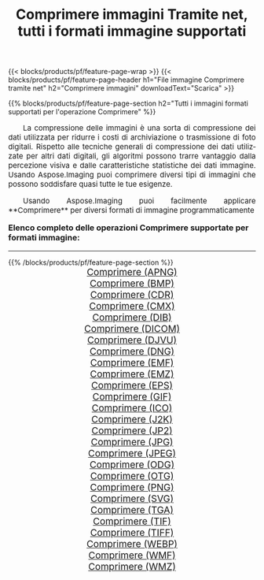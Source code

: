 ﻿---
title: Comprimere immagini Tramite net, tutti i formati immagine supportati 
weight: 3920
url: /it/net/compress/ 
lang: it
langdirlevel: 2
locales: zh-hans,ja,it,ru,de,es,fr,nl,id,lt,pl,pt,vi,tr,ko,zh-hant,ar,hi,th,sv,cs,uk,he
description: Usando Aspose.Imaging puoi facilmente Comprimere immagini tramite net
---

{{< blocks/products/pf/feature-page-wrap >}}
{{< blocks/products/pf/feature-page-header h1="File immagine Comprimere tramite net" h2="Comprimere immagini" downloadText="Scarica" >}}


{{% blocks/products/pf/feature-page-section  h2="Tutti i immagini formati supportati per l'operazione Comprimere" %}}
<p align="justify" style="text-indent:2em;font-size:15px;">
La compressione delle immagini è una sorta di compressione dei dati utilizzata per ridurre i costi di archiviazione o trasmissione di foto digitali. Rispetto alle tecniche generali di compressione dei dati utilizzate per altri dati digitali, gli algoritmi possono trarre vantaggio dalla percezione visiva e dalle caratteristiche statistiche dei dati immagine.
Usando Aspose.Imaging puoi comprimere diversi tipi di immagini che possono soddisfare quasi tutte le tue esigenze.
</p>
<p align="justify" style="text-indent:2em;font-size:15px;">
Usando Aspose.Imaging puoi facilmente applicare **Comprimere** per diversi formati di immagine programmaticamente
</p>
<h3 style="margin-top:16px;">
Elenco completo delle operazioni Comprimere supportate per formati immagine:
</h3>
<hr/>
{{% /blocks/products/pf/feature-page-section %}}
<div class="container-fluid productfamilypage bg-gray">
    <div class="convertypes bg-gray agp-content section">
        <div class="container">
		<div class="row other-converters" style="gap: 10px;font-size: 19px;text-align:center;">
		    <div class='col-md-3 other-converter remove-lp remove-rp'><a href="/imaging/it/net/compress/apng/" style="padding:15px;">Comprimere (APNG)</a></div><div class='col-md-3 other-converter remove-lp remove-rp'><a href="/imaging/it/net/compress/bmp/" style="padding:15px;">Comprimere (BMP)</a></div><div class='col-md-3 other-converter remove-lp remove-rp'><a href="/imaging/it/net/compress/cdr/" style="padding:15px;">Comprimere (CDR)</a></div><div class='col-md-3 other-converter remove-lp remove-rp'><a href="/imaging/it/net/compress/cmx/" style="padding:15px;">Comprimere (CMX)</a></div><div class='col-md-3 other-converter remove-lp remove-rp'><a href="/imaging/it/net/compress/dib/" style="padding:15px;">Comprimere (DIB)</a></div><div class='col-md-3 other-converter remove-lp remove-rp'><a href="/imaging/it/net/compress/dicom/" style="padding:15px;">Comprimere (DICOM)</a></div><div class='col-md-3 other-converter remove-lp remove-rp'><a href="/imaging/it/net/compress/djvu/" style="padding:15px;">Comprimere (DJVU)</a></div><div class='col-md-3 other-converter remove-lp remove-rp'><a href="/imaging/it/net/compress/dng/" style="padding:15px;">Comprimere (DNG)</a></div><div class='col-md-3 other-converter remove-lp remove-rp'><a href="/imaging/it/net/compress/emf/" style="padding:15px;">Comprimere (EMF)</a></div><div class='col-md-3 other-converter remove-lp remove-rp'><a href="/imaging/it/net/compress/emz/" style="padding:15px;">Comprimere (EMZ)</a></div><div class='col-md-3 other-converter remove-lp remove-rp'><a href="/imaging/it/net/compress/eps/" style="padding:15px;">Comprimere (EPS)</a></div><div class='col-md-3 other-converter remove-lp remove-rp'><a href="/imaging/it/net/compress/gif/" style="padding:15px;">Comprimere (GIF)</a></div><div class='col-md-3 other-converter remove-lp remove-rp'><a href="/imaging/it/net/compress/ico/" style="padding:15px;">Comprimere (ICO)</a></div><div class='col-md-3 other-converter remove-lp remove-rp'><a href="/imaging/it/net/compress/j2k/" style="padding:15px;">Comprimere (J2K)</a></div><div class='col-md-3 other-converter remove-lp remove-rp'><a href="/imaging/it/net/compress/jp2/" style="padding:15px;">Comprimere (JP2)</a></div><div class='col-md-3 other-converter remove-lp remove-rp'><a href="/imaging/it/net/compress/jpg/" style="padding:15px;">Comprimere (JPG)</a></div><div class='col-md-3 other-converter remove-lp remove-rp'><a href="/imaging/it/net/compress/jpeg/" style="padding:15px;">Comprimere (JPEG)</a></div><div class='col-md-3 other-converter remove-lp remove-rp'><a href="/imaging/it/net/compress/odg/" style="padding:15px;">Comprimere (ODG)</a></div><div class='col-md-3 other-converter remove-lp remove-rp'><a href="/imaging/it/net/compress/otg/" style="padding:15px;">Comprimere (OTG)</a></div><div class='col-md-3 other-converter remove-lp remove-rp'><a href="/imaging/it/net/compress/png/" style="padding:15px;">Comprimere (PNG)</a></div><div class='col-md-3 other-converter remove-lp remove-rp'><a href="/imaging/it/net/compress/svg/" style="padding:15px;">Comprimere (SVG)</a></div><div class='col-md-3 other-converter remove-lp remove-rp'><a href="/imaging/it/net/compress/tga/" style="padding:15px;">Comprimere (TGA)</a></div><div class='col-md-3 other-converter remove-lp remove-rp'><a href="/imaging/it/net/compress/tif/" style="padding:15px;">Comprimere (TIF)</a></div><div class='col-md-3 other-converter remove-lp remove-rp'><a href="/imaging/it/net/compress/tiff/" style="padding:15px;">Comprimere (TIFF)</a></div><div class='col-md-3 other-converter remove-lp remove-rp'><a href="/imaging/it/net/compress/webp/" style="padding:15px;">Comprimere (WEBP)</a></div><div class='col-md-3 other-converter remove-lp remove-rp'><a href="/imaging/it/net/compress/wmf/" style="padding:15px;">Comprimere (WMF)</a></div><div class='col-md-3 other-converter remove-lp remove-rp'><a href="/imaging/it/net/compress/wmz/" style="padding:15px;">Comprimere (WMZ)</a></div>
                </div>
        </div>
    </div>
</div>
<br/>
